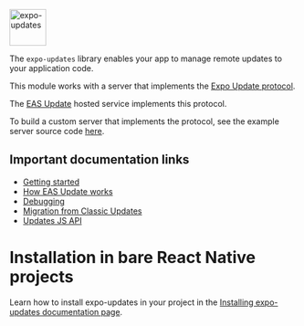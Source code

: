 <p>
  <a href="https://docs.expo.dev/versions/latest/sdk/updates/">
    <img
      src="../../.github/resources/expo-updates.svg"
      alt="expo-updates"
      height="64" />
  </a>
</p>

The `expo-updates` library enables your app to manage remote updates to your application code.

This module works with a server that implements the [Expo Update protocol](https://docs.expo.dev/technical-specs/expo-updates-1/).

The [EAS Update](https://docs.expo.dev/eas-update/introduction/) hosted service implements this protocol.

To build a custom server that implements the protocol, see the example server source code [here](https://github.com/expo/custom-expo-updates-server).

## Important documentation links

- [Getting started](https://docs.expo.dev/eas-update/getting-started/)
- [How EAS Update works](https://docs.expo.dev/eas-update/how-it-works/)
- [Debugging](https://docs.expo.dev/eas-update/debug/)
- [Migration from Classic Updates](https://docs.expo.dev/eas-update/migrate-from-classic-updates/)
- [Updates JS API](https://docs.expo.dev/versions/latest/sdk/updates/)

# Installation in bare React Native projects

Learn how to install expo-updates in your project in the [Installing expo-updates documentation page](https://docs.expo.dev/bare/installing-updates/).
